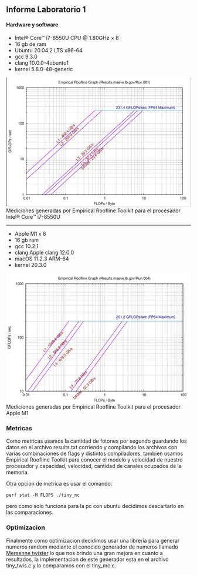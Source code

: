 ## Informe Laboratorio 1

#### Hardware y software
- Intel® Core™ i7-8550U CPU @ 1.80GHz × 8 
- 16 gb de ram 
- Ubuntu 20.04.2 LTS x86-64
- gcc 9.3.0
- clang 10.0.0-4ubuntu1
- kernel 5.8.0-48-generic 

![alt text](i7.png)
Mediciones generadas por Empirical Roofline Toolkit para el procesador Intel® Core™ i7-8550U

---------------------------

- Apple M1 x 8 
- 16 gb ram
- gcc 10.2.1
- clang Apple clang 12.0.0
- macOS 11.2.3 ARM-64
- kernel 20.3.0

![alt text](m1.png)
Mediciones generadas por Empirical Roofline Toolkit para el procesador Apple M1

### Metricas
Como metricas usamos la cantidad de fotones por segundo guardando los datos en el archivo results.txt
corriendo y compilando los archivos con varias combinaciones de flags y distintos compiladores.
tambien usamos Empirical Roofline Toolkit para conocer el modelo y velocidad de nuestro procesador y  capacidad, velocidad, cantidad de canales ocupados de la memoria. 

Otra opcion de metrica es usar el comando: 

    perf stat -M FLOPS ./tiny_mc

pero como solo funciona para la pc con ubuntu decidimos descartarlo en las comparaciones.

### Optimizacion 
Finalmente como optimizacion decidimos usar una libreria para generar numeros random mediante el conocido generador de numeros llamado [Mersenne twister](https://github.com/ESultanik/mtwister) lo que nos brindo una gran mejora en cuanto a resultados, la implementacion de este generador esta en el archivo tiny_twis.c y lo comparamos con el tiny_mc.c.


